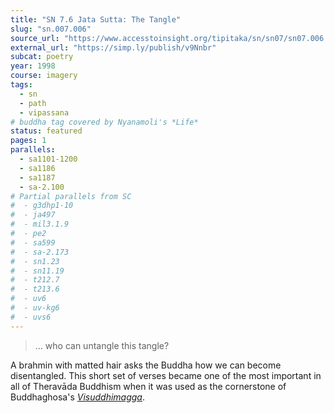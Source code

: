 ```yaml
---
title: "SN 7.6 Jata Sutta: The Tangle"
slug: "sn.007.006"
source_url: "https://www.accesstoinsight.org/tipitaka/sn/sn07/sn07.006.than.html"
external_url: "https://simp.ly/publish/v9Nnbr"
subcat: poetry
year: 1998
course: imagery
tags:
  - sn
  - path
  - vipassana
# buddha tag covered by Nyanamoli's *Life*
status: featured
pages: 1
parallels:
  - sa1101-1200
  - sa1186
  - sa1187
  - sa-2.100
# Partial parallels from SC
#  - g3dhp1-10
#  - ja497
#  - mil3.1.9
#  - pe2
#  - sa599
#  - sa-2.173
#  - sn1.23
#  - sn11.19
#  - t212.7
#  - t213.6
#  - uv6
#  - uv-kg6
#  - uvs6
---
```


> … who can untangle this tangle?

A brahmin with matted hair asks the Buddha how we can become disentangled. This short set of verses became one of the most important in all of Theravāda Buddhism when it was used as the cornerstone of Buddhaghosa's [*Visuddhimagga*](/content/canon/vsm_buddhaghosa).


